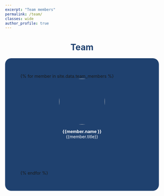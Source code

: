 ```yaml
---
excerpt: "Team members"
permalink: /team/
classes: wide
author_profile: true
---
```


<style> 
#boxcolor {
  background-color: #1F416F ;
  border-radius: 20px;
  padding: 50px;
} 
.teamImage{
    width: 150px;
    height: 150px;
    object-fit: cover;
    border-radius: 50%;
    display: block;
    margin-left: auto;
    margin-right: auto;
transition: all 500ms;
        }
.teamImage:hover {
      scale:1.08;
        }
.centeralign {
  text-align: center;
  color: white;
}
.centeralign2 {
  text-align: center;
  color: #1F416F;
}

</style>

<h1 class="centeralign2"> <b>Team </b></h1>

<div class="container">
<div id="boxcolor">
<div class="row">
  {% for member in site.data.team_members %}
  <div class="col-md-4" style="height:300px;">
    <a href="{{member.url}}">
    <div class="mask">
      <img src="{{ site.url }}/assets/images/teampic/{{ member.photo}}" width="25%" class="image teamImage">
    </div>
    </a>
      <p class="centeralign"> <b>{{member.name }}</b>
      <br> {{member.title}} </p>
  </div>
  {% endfor %}
</div>
</div>
</div>

<style> 
.row::after {
  content: "";
  clear: both;
  display: table;
}
</style>